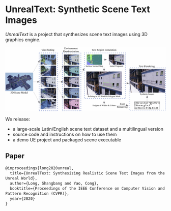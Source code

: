 # UnrealText: Synthetic Scene Text Images

_UnrealText_ is a project that synthesizes scene text images using 3D graphics engine. 

![pipeline](imgs/pipeline.jpg)


We release:

- a large-scale Latin/English scene text dataset and a multilingual version
- source code and instructions on how to use them
- a demo UE project and packaged scene executable

## Paper
```
@inproceedings{long2020unreal,
  title={UnrealText: Synthesizing Realistic Scene Text Images from the Unreal World},
  author={Long, Shangbang and Yao, Cong},
  booktitle={Proceedings of the IEEE Conference on Computer Vision and Pattern Recognition (CVPR)},
  year={2020}
}
```